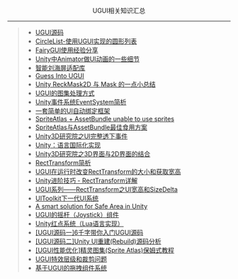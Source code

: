 <div align='center'>UGUI相关知识汇总</div>

---
>- [UGUI源码](https://github.com/Unity-Technologies/uGUI)
>- [CircleList-使用UGUI实现的圆形列表](https://www.cnblogs.com/blueberryzzz/p/9807580.html)
>- [FairyGUI使用经验分享](https://mp.weixin.qq.com/s?__biz=MzI3MzA2MzE5Nw==&mid=2668912051&idx=1&sn=38536affd2af45d6934f98c811b44a5c&chksm=f1c9f1c1c6be78d74b4208f00ce4e0db0e406af63d2d64157178dd067fbd66e1992c3a303106&mpshare=1&scene=23&srcid=1029SglnR0QjMF5KIH1bYaNO#rd)
>- [Unity中Animator做UI动画的一些细节](https://mp.weixin.qq.com/s/-dQ_Yo5YOMTDrTRzdfaR9w)
>- [智能刘海屏适配库](https://github.com/wcl9900/NotchFit?tdsourcetag=s_pcqq_aiomsg)
>- [Guess Into UGUI](https://zhuanlan.zhihu.com/p/28897082)
>- [Unity ReckMask2D 与 Mask 的一点小总结](https://blog.csdn.net/WuShangLZ/article/details/80401441)
>- [UGUI的图集处理方式](https://www.cnblogs.com/fly-100/p/11439487.html)
>- [Unity事件系统EventSystem简析](https://www.cnblogs.com/blueberryzzz/p/12216045.html)
>- [一套简单的UI自动绑定框架](https://github.com/XINCGer/Unity3DTraining/tree/master/UGUITraining/UIViewBindDemo)
>- [SpriteAtlas + AssetBundle unable to use sprites](https://forum.unity.com/threads/spriteatlas-assetbundle-unable-to-use-sprites.494462/)
>- [SpriteAtlas与AssetBundle最佳食用方案](https://www.cnblogs.com/msxh/p/14194756.html)
>- [Unity3D研究院之UI完整透下事件](https://www.xuanyusong.com/archives/4773)
>- [Unity：语言国际化实现](https://blog.csdn.net/qq_30473517/article/details/98758811)
>- [Unity3D研究院之3D界面与2D界面的结合](https://www.xuanyusong.com/archives/4783)
>- [RectTransform简析](https://www.cnblogs.com/blueberryzzz/p/13737501.html)
>- [UGUI在运行时改变RectTransform的大小和获取宽高](https://www.cnblogs.com/xhg986/p/7452013.html)
>- [Unity进阶技巧 - RectTransform详解](https://www.jianshu.com/p/dbefa746e50d)
>- [UGUI系列——RectTransform之UI宽高和SizeDelta](https://blog.csdn.net/zcaixzy5211314/article/details/86839636)
>- [UIToolkit下一代UI系统](https://developer.unity.cn/projects/63271bfbedbc2a001e6a3920)
>- [A smart solution for Safe Area in Unity](https://github.com/XINCGer/Unity3DTraining/tree/master/UGUITraining)
>- [UGUI的摇杆（Joystick）组件](https://github.com/Bian-Sh/UniJoystick)
>- [Unity红点系统（Lua语言实现）](https://www.blinkedu.cn/index.php/2021/08/20/213/)
>- [[UGUI源码一]6千字带你入门UGUI源码](https://zhuanlan.zhihu.com/p/437704772)
>- [[UGUI源码二]Unity UI重建(Rebuild)源码分析](https://zhuanlan.zhihu.com/p/448293298)
>- [[UGUI性能优化]精灵图集(Sprite Atlas)保姆式教程](https://zhuanlan.zhihu.com/p/456101373)
>- [UGUI特效层级和裁剪问题](https://blog.csdn.net/m0_46712616/article/details/121385875)
>- [基于UGUI的拖拽组件系统](https://github.com/aillieo/DragDropComponents)